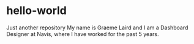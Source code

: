 # hello-world
Just another repository
My name is Graeme Laird and I am a Dashboard Designer at Navis, where I have worked for the past 5 years.

